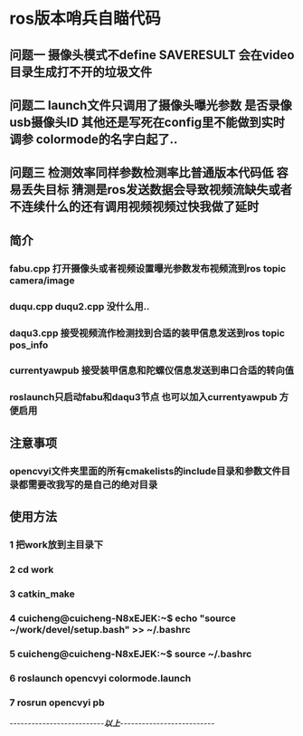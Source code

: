 # ros版本哨兵自瞄代码
## 问题一 摄像头模式不define SAVERESULT 会在video目录生成打不开的垃圾文件
## 问题二 launch文件只调用了摄像头曝光参数 是否录像 usb摄像头ID 其他还是写死在config里不能做到实时调参 colormode的名字白起了..
## 问题三 检测效率同样参数检测率比普通版本代码低 容易丢失目标 猜测是ros发送数据会导致视频流缺失或者不连续什么的还有调用视频视频过快我做了延时
## 简介 
 ### fabu.cpp 打开摄像头或者视频设置曝光参数发布视频流到ros topic camera/image
 ### duqu.cpp duqu2.cpp 没什么用..
 ### daqu3.cpp 接受视频流作检测找到合适的装甲信息发送到ros topic pos_info
 ### currentyawpub 接受装甲信息和陀螺仪信息发送到串口合适的转向值
 ### roslaunch只启动fabu和daqu3节点 也可以加入currentyawpub 方便启用
## 注意事项
 ### opencvyi文件夹里面的所有cmakelists的include目录和参数文件目录都需要改我写的是自己的绝对目录
## 使用方法
 ### 1 把work放到主目录下 
 ### 2 cd work   
 ### 3 catkin_make 
 ### 4  cuicheng@cuicheng-N8xEJEK:~$ echo "source ~/work/devel/setup.bash" >> ~/.bashrc
 ### 5  cuicheng@cuicheng-N8xEJEK:~$ source ~/.bashrc  
 ### 6 roslaunch opencvyi colormode.launch 
 ### 7 rosrun opencvyi pb
--------------------------***以上***--------------------------
 

 
